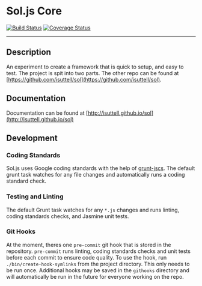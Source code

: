 # Sol.js Core

[![Build Status](https://travis-ci.org/isuttell/sol-core.svg)](https://travis-ci.org/isuttell/sol-core)
[![Coverage Status](https://img.shields.io/coveralls/isuttell/sol-core.svg)](https://coveralls.io/r/isuttell/sol-core)

- - -

## Description
An experiment to create a framework that is quick to setup, and easy to test. The project is spit into two parts. The other repo can be found at [https://github.com/isuttell/sol](https://github.com/isuttell/sol).

## Documentation

Documentation can be found at [http://isuttell.github.io/sol](http://isuttell.github.io/sol)

## Development

### Coding Standards

Sol.js uses Google coding standards with the help of [grunt-jscs](https://github.com/jscs-dev/grunt-jscs). The default grunt task watches for any file changes and automatically runs a coding standard check.

### Testing and Linting

The default Grunt task watches for any `*.js` changes and runs linting, coding standards checks, and Jasmine unit tests.

### Git Hooks

At the moment, theres one `pre-commit` git hook that is stored in the repository. `pre-commit` runs linting, coding standards checks and unit tests before each commit to ensure code quality. To use the hook, run `./bin/create-hook-symlinks` from the project directory. This only needs to be run once. Additional hooks may be saved in the `githooks` directory and will automatically be run in the future for everyone working on the repo.
